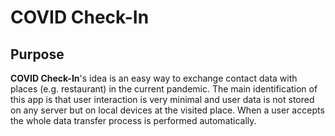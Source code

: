 # COVID Check-In

## Purpose

**COVID Check-In**'s idea is an easy way to exchange contact data with places (e.g. restaurant) in the current pandemic. The main identification of this app is that user interaction is very minimal and user data is not stored on any server but on local devices at the visited place. When a user accepts the whole data transfer process is performed automatically.
